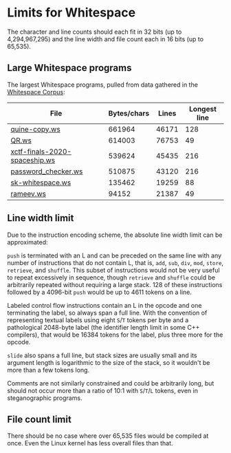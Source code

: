 # Limits for Whitespace

The character and line counts should each fit in 32 bits (up to 4,294,967,295)
and the line width and file count each in 16 bits (up to 65,535).

## Large Whitespace programs

The largest Whitespace programs, pulled from data gathered in the
[Whitespace Corpus](https://github.com/wspace/corpus):

| File                            | Bytes/chars | Lines | Longest line |
| ------------------------------- | ----------- | ----- | ------------ |
| [quine-copy.ws]                 | 661964      | 46171 | 128          |
| [QR.ws]                         | 614003      | 76753 | 49           |
| [xctf-finals-2020-spaceship.ws] | 539624      | 45435 | 216          |
| [password_checker.ws]           | 510875      | 43120 | 216          |
| [sk-whitespace.ws]              | 135462      | 19259 | 88           |
| [rameev.ws]                     | 94152       | 21387 | 49           |

[quine-copy.ws]: https://web.archive.org/web/20150612005338/http://compsoc.dur.ac.uk/whitespace/quine-copy.ws
[QR.ws]: https://github.com/mame/quine-relay/blob/spoiler/QR.ws
[xctf-finals-2020-spaceship.ws]: https://github.com/umutoztunc/whitesymex/blob/main/tests/data/xctf-finals-2020-spaceship.ws
[password_checker.ws]: https://github.com/umutoztunc/whitesymex/blob/main/tests/data/password_checker.ws
[sk-whitespace.ws]: https://github.com/kspalaiologos/cosmopolitan-sk/blob/master/sk-whitespace.ws
[rameev.ws]: https://gist.github.com/pik4ez/8274216220511d0e42de7881eca782da

## Line width limit

Due to the instruction encoding scheme, the absolute line width limit can be
approximated:

`push` is terminated with an L and can be preceded on the same line with any
number of instructions that do not contain L, that is, `add`, `sub`, `div`,
`mod`, `store`, `retrieve`, and `shuffle`. This subset of instructions would not
be very useful to repeat excessively in sequence, though `retrieve` and
`shuffle` could be arbitrarily repeated without requiring a large stack. 128 of
these instructions followed by a 4096-bit `push` would be up to 4611 tokens on a
line.

Labeled control flow instructions contain an L in the opcode and one terminating
the label, so always span a full line. With the convention of representing
textual labels using eight `S`/`T` tokens per byte and a pathological 2048-byte
label (the identifier length limit in some C++ compilers), that would be 16384
tokens for the label, plus three more for the opcode.

`slide` also spans a full line, but stack sizes are usually small and its
argument length is logarithmic to the size of the stack, so it wouldn't be more
than a few tokens long.

Comments are not similarly constrained and could be arbitrarily long, but should
not occur more than a ratio of 10:1 with `S`/`T`/`L` tokens, even in
steganographic programs.

## File count limit

There should be no case where over 65,535 files would be compiled at once. Even
the Linux kernel has less overall files than that.
